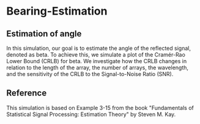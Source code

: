# Bearing-Estimation
## Estimation of angle
In this simulation, our goal is to estimate the angle of the reflected signal, denoted as beta. To achieve this, we simulate a plot of the Cramér-Rao Lower Bound (CRLB) for beta. We investigate how the CRLB changes in relation to the length of the array, the number of arrays, the wavelength, and the sensitivity of the CRLB to the Signal-to-Noise Ratio (SNR).
## Reference
This simulation is based on Example 3-15 from the book "Fundamentals of Statistical Signal Processing: Estimation Theory" by Steven M. Kay.
